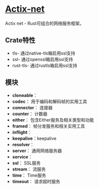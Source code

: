# [Actix-net](https://actix.rs/actix-net/actix_net/)

Actix net - Rust可组合的网络服务框架。

## Crate特性

- tls- 通过native-tls箱启用ssl支持
- ssl- 通过openssl箱启用ssl支持
- rust-tls- 通过rustls箱启用ssl支持

## 模块

- **cloneable**：
- **codec**： 用于编码和解码帧的实用工具
- **connector**： 连接器
- **counter**： 计数器
- **either**： 包含Either服务及相关类型和功能
- **framed**： 帧分发服务和相关实用工具
- **inflight**：
- **keepalive**：keepalive
- **resolver**：
- **server**： 通用网络服务器
- **service**：
- **ssl**：	SSL服务
- **stream**： 流服务
- **time**： Time服务
- **timeout**： 请求超时服务